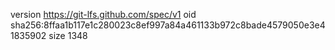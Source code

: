 version https://git-lfs.github.com/spec/v1
oid sha256:8ffaa1b117e1c280023c8ef997a84a461133b972c8bade4579050e3e41835902
size 1348
